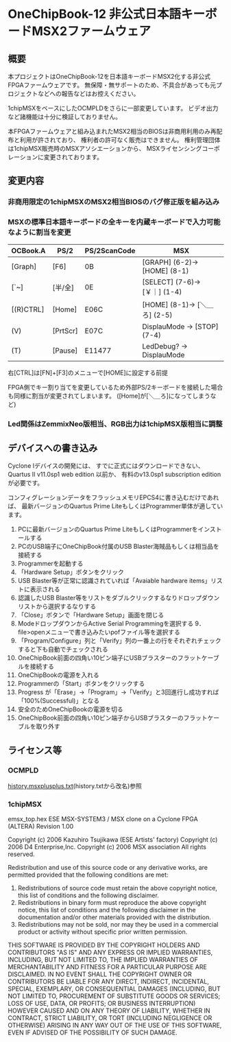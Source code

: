 # OneChipBook-12 非公式日本語キーボードMSX2ファームウェア

## 概要

本プロジェクトはOneChipBook-12を日本語キーボードMSX2化する非公式FPGAファームウェアです。
無保障・無サポートのため、不具合があっても元プロジェクトなどへの報告などはお控えください。

1chipMSXをベースにしたOCMPLDをさらに一部変更しています。
ビデオ出力など諸機能は十分に検証しておりません。

本FPGAファームウェアと組み込まれたMSX2相当のBIOSは非商用利用のみ再配布と利用が許されており、
権利者の許可なく販売はできません。
権利管理団体は1chipMSX販売時のMSXアソシエーションから、
MSXライセンシングコーポレーションに変更されております。

## 変更内容

### 非商用限定の1chipMSXのMSX2相当BIOSのバグ修正版を組み込み

### MSXの標準日本語キーボードの全キーを内蔵キーボードで入力可能なように割当を変更

| OCBook.A | PS/2 | PS/2ScanCode | MSX |
| --- | --- | --- | --- |
| [Graph] | [F6] | 0B | [GRAPH] (6-2)-> [HOME] (8-1) |
| [`~] | [半/全] | 0E | [SELECT] (7-6)-> [￥｜] (1-4) |
| [(R)CTRL] | [Home] | E06C | [HOME] (8-1)-> [＼＿ろ] (2-5) |
| (V) | [PrtScr] | E07C | DisplauMode -> [STOP] (7-4) |
| (T) | [Pause] | E11477 | LedDebug? -> DisplauMode |

右[CTRL]は[FN]+[F3]のメニューで[HOME]に設定する前提

FPGA側でキー割り当てを変更しているため外部PS/2キーボードを接続した場合も同様に割当が変更されてしまいます。
([Home]が[＼＿ろ]になってしまうなど)

### Led関係はZemmixNeo版相当、RGB出力は1chipMSX版相当に調整

## デバイスへの書き込み

Cyclone Iデバイスの開発には、
すでに正式にはダウンロードできない、
Quartus II v11.0sp1 web edition 以前か、
有料のv13.0sp1 subscription editionが必要です。

コンフィグレーションデータをフラッシュメモリEPCS4に書き込むだけであれば、
最新バージョンのQuartus Prime LiteもしくはProgrammer単体が適しています。

1. PCに最新バージョンのQuartus Prime LiteもしくはProgrammerをインストールする
2. PCのUSB端子にOneChipBook付属のUSB Blaster海賊品もしくは相当品を接続する
3. Programmerを起動する
4. 「Hardware Setup」ボタンをクリック
5. USB Blaster等が正常に認識されていれば「Avaiable hardware items」リストに表示される
6. 認識したUSB Blaster等をリストをダブルクリックするなりドロップダウンリストから選択するなりする
7. 「Close」ボタンで「Hardware Setup」画面を閉じる
8. ModeドロップダウンからActive Serial Programmingを選択する
9．file>openメニューで書き込みたいpofファイル等を選択する
10. 「Program/Configure」列と「Verify」列の一番上の行をそれぞれチェックすると下も自動でチェックされる
11. OneChipBook前面の四角い10ピン端子にUSBブラスターのフラットケーブルを接続する
12. OneChipBookの電源を入れる
13. Programmerの「Start」ボタンをクリックする
14. Progress が「Erase」->「Program」->「Verify」と3回進行し成功すれば「100%(Successful)」となる
15. 安全のためOneChipBookの電源を切る
16. OneChipBook前面の四角い10ピン端子からUSBブラスターのフラットケーブルを取り外す

## ライセンス等

### OCMPLD

[history.msxplusplus.txt](https://raw.githubusercontent.com/uniabis/onechipbook_ocmpld_jp/refs/heads/master/history.msxplusplus.txt)(history.txtから改名)参照

### 1chipMSX

 emsx_top.hex
   ESE MSX-SYSTEM3 / MSX clone on a Cyclone FPGA (ALTERA)
   Revision 1.00
 
 Copyright (c) 2006 Kazuhiro Tsujikawa (ESE Artists' factory)
 Copyright (c) 2006 D4 Enterprise,Inc.
 Copyright (c) 2006 MSX association
 All rights reserved.
 
 Redistribution and use of this source code or any derivative works, are 
 permitted provided that the following conditions are met:

 1. Redistributions of source code must retain the above copyright notice, 
    this list of conditions and the following disclaimer.
 2. Redistributions in binary form must reproduce the above copyright 
    notice, this list of conditions and the following disclaimer in the 
    documentation and/or other materials provided with the distribution.
 3. Redistributions may not be sold, nor may they be used in a commercial 
    product or activity without specific prior written permission.

 THIS SOFTWARE IS PROVIDED BY THE COPYRIGHT HOLDERS AND CONTRIBUTORS 
 "AS IS" AND ANY EXPRESS OR IMPLIED WARRANTIES, INCLUDING, BUT NOT LIMITED 
 TO, THE IMPLIED WARRANTIES OF MERCHANTABILITY AND FITNESS FOR A PARTICULAR 
 PURPOSE ARE DISCLAIMED. IN NO EVENT SHALL THE COPYRIGHT OWNER OR 
 CONTRIBUTORS BE LIABLE FOR ANY DIRECT, INDIRECT, INCIDENTAL, SPECIAL, 
 EXEMPLARY, OR CONSEQUENTIAL DAMAGES (INCLUDING, BUT NOT LIMITED TO, 
 PROCUREMENT OF SUBSTITUTE GOODS OR SERVICES; LOSS OF USE, DATA, OR PROFITS;
 OR BUSINESS INTERRUPTION) HOWEVER CAUSED AND ON ANY THEORY OF LIABILITY, 
 WHETHER IN CONTRACT, STRICT LIABILITY, OR TORT (INCLUDING NEGLIGENCE OR 
 OTHERWISE) ARISING IN ANY WAY OUT OF THE USE OF THIS SOFTWARE, EVEN IF 
 ADVISED OF THE POSSIBILITY OF SUCH DAMAGE.
